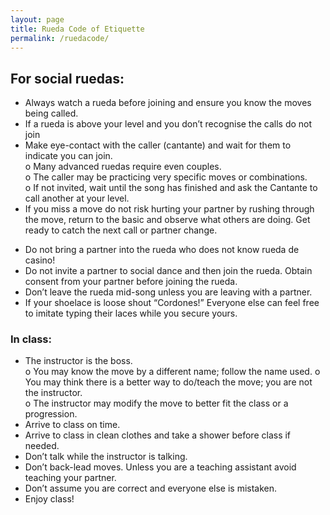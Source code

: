 ```yaml
---
layout: page
title: Rueda Code of Etiquette
permalink: /ruedacode/
---
```


## For social ruedas:

-	Always watch a rueda before joining and ensure you know the moves being called.
-	If a rueda is above your level and you don’t recognise the calls do not join
-	Make eye-contact with the caller (cantante) and wait for them to indicate you can join.  
  o	Many advanced ruedas require even couples.  
  o	The caller may be practicing very specific moves or combinations.  
	o If not invited, wait until the song has finished and ask the Cantante to call another at your level.  
-	If you miss a move do not risk hurting your partner by rushing through the move, return to the basic and observe what others are doing. Get ready to catch the next call or partner change.
*	Do not bring a partner into the rueda who does not know rueda de casino!
*	Do not invite a partner to social dance and then join the rueda. Obtain consent from your partner before joining the rueda.
*	Don’t leave the rueda mid-song unless you are leaving with a partner.
*	If your shoelace is loose shout “Cordones!” Everyone else can feel free to imitate typing their laces while you secure yours.


### In class:

*	The instructor is the boss.  
  o	You may know the move by a different name; follow the name used.
	o You may think there is a better way to do/teach the move; you are not the instructor.  
  o	The instructor may modify the move to better fit the class or a progression.  
*	Arrive to class on time.
*	Arrive to class in clean clothes and take a shower before class if needed.
*	Don’t talk while the instructor is talking.
*	Don’t back-lead moves. Unless you are a teaching assistant avoid teaching your partner.
*	Don’t assume you are correct and everyone else is mistaken.
*	Enjoy class!
